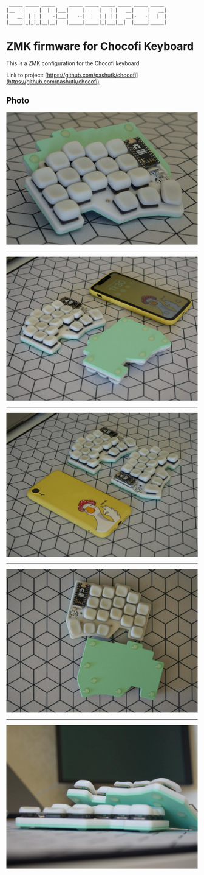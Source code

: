 ```
 _____ _____ _____     _____ _____ _____ _____ _____ _____
|__   |     |  |  |___|     |     |   | |   __|     |   __|
|   __| | | |    -|___|   --|  |  | | | |   __|-   -|  |  |
|_____|_|_|_|__|__|   |_____|_____|_|___|__|  |_____|_____|

```

# ZMK firmware for Chocofi Keyboard

This is a ZMK configuration for the Chocofi keyboard.

Link to project: [https://github.com/pashutk/chocofi](https://github.com/pashutk/chocofi)

## Photo

![Chocofi Keyboard](./chocofi-1.jpg)

---

![Chocofi Keyboard](./chocofi-2.jpg)

---

![Chocofi Keyboard](./chocofi-3.jpg)

---

![Chocofi Keyboard](./chocofi-4.jpg)

---

![Chocofi Keyboard](./chocofi-5.jpg)
